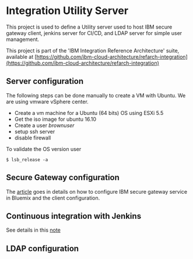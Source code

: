 # Integration Utility Server
This project is used to define a Utility server used to host IBM secure gateway client, jenkins server for CI/CD, and LDAP server for simple user management.

This project is part of the 'IBM Integration Reference Architecture' suite, available at [https://github.com/ibm-cloud-architecture/refarch-integration](https://github.com/ibm-cloud-architecture/refarch-integration)

## Server configuration
The following steps can be done manually to create a VM with Ubuntu. We are using vmware vSphere center.
* Create a vm machine for a Ubuntu (64 bits) OS using ESXi 5.5
* Get the iso image for ubuntu 16.10
* Create a user *brownuser*
* setup ssh server
* disable firewall

To validate the OS version user
```
$ lsb_release -a
```

## Secure Gateway configuration
The [article](docs/ConfigureSecureGateway.md) goes in details on how to configure IBM secure gateway service in Bluemix and the client configuration.

## Continuous integration with Jenkins
See details in this [note](docs/cicd.md)

## LDAP configuration
